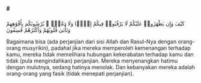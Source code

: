 ##### 8

<span class="ayah">كَيْفَ وَإِن يَظْهَرُوا۟ عَلَيْكُمْ لَا يَرْقُبُوا۟ فِيكُمْ إِلًّۭا وَلَا ذِمَّةًۭ ۚ يُرْضُونَكُم بِأَفْوَٰهِهِمْ وَتَأْبَىٰ قُلُوبُهُمْ وَأَكْثَرُهُمْ فَٰسِقُونَ</span>

<span class="ayah_translation">Bagaimana bisa (ada perjanjian dari sisi Allah dan Rasul-Nya dengan orang-orang musyrikin), padahal jika mereka memperoleh kemenangan terhadap kamu, mereka tidak memelihara hubungan kekerabatan terhadap kamu dan tidak (pula mengindahkan) perjanjian. Mereka menyenangkan hatimu dengan mulutnya, sedang hatinya menolak. Dan kebanyakan mereka adalah orang-orang yang fasik (tidak menepati perjanjian).</span>
